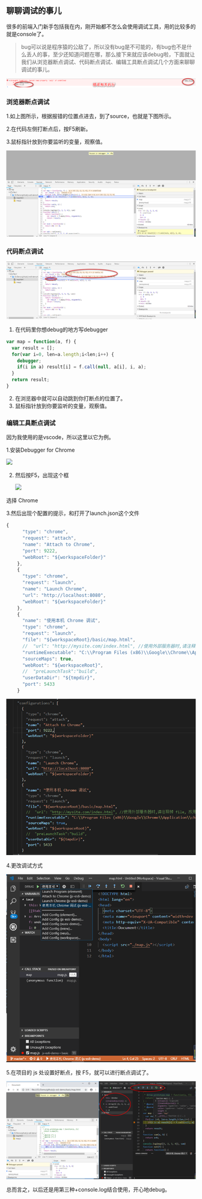 ## 聊聊调试的事儿

很多的前端入门新手包括我在内，刚开始都不怎么会使用调试工具，用的比较多的就是console了。

> bug可以说是程序猿的公敌了，所以没有bug是不可能的，有bug也不是什么丢人的事，至少还知道问题在哪，那么接下来就应该debug啦，下面就让我们从浏览器断点调试、代码断点调试、编辑工具断点调试几个方面来聊聊调试的事儿。

![](../images/经验/聊聊调试的那些事儿/调试经验1.png)

### 浏览器断点调试

1.如上图所示，根据报错的位置点进去，到了source，也就是下图所示。

2.在代码左侧打断点后，按F5刷新。

3.鼠标指针放到你要监听的变量，观察值。

![调试经验1-1](../images/经验/聊聊调试的那些事儿/调试经验1-1.png)

### 代码断点调试

![](..\images\经验\聊聊调试的那些事儿\调试经验2.png)

1. 在代码里你想debug的地方写debugger

```js
var map = function(a, f) {
  var result = [];
  for(var i=0, len=a.length;i<len;i++) {
    debugger;
    if(i in a) result[i] = f.call(null, a[i], i, a);
  }
  return result;
}
```

2. 在浏览器中就可以自动跳到你打断点的位置了。
3. 鼠标指针放到你要监听的变量，观察值。

### 编辑工具断点调试

因为我使用的是vscode，所以这里以它为例。

1.安装Debugger for Chrome

![](https://img-blog.csdn.net/20161215171306706?watermark/2/text/aHR0cDovL2Jsb2cuY3Nkbi5uZXQvYXJ2aW4w/font/5a6L5L2T/fontsize/400/fill/I0JBQkFCMA==/dissolve/70/gravity/SouthEast)

2. 然后按F5，出现这个框 

   ![](https://img-blog.csdn.net/20161215171911066?watermark/2/text/aHR0cDovL2Jsb2cuY3Nkbi5uZXQvYXJ2aW4w/font/5a6L5L2T/fontsize/400/fill/I0JBQkFCMA==/dissolve/70/gravity/SouthEast)

选择 Chrome

3.然后出现个配置的提示，和打开了launch.json这个文件 

```js
{
      "type": "chrome",
      "request": "attach",
      "name": "Attach to Chrome",
      "port": 9222,
      "webRoot": "${workspaceFolder}"
    },
    {
      "type": "chrome",
      "request": "launch",
      "name": "Launch Chrome",
      "url": "http://localhost:8080",
      "webRoot": "${workspaceFolder}"
    },
    {
      "name": "使用本机 Chrome 调试",
      "type": "chrome",
      "request": "launch",
      "file": "${workspaceRoot}/basic/map.html",
      //  "url": "http://mysite.com/index.html", //使用外部服务器时,请注释掉 file, 改用 url, 并将 useBuildInServer 设置为 false "http://mysite.com/index.html
      "runtimeExecutable": "C:\\Program Files (x86)\\Google\\Chrome\\Application\\chrome.exe", // 改成您的 Chrome 安装路径
      "sourceMaps": true,
      "webRoot": "${workspaceRoot}",
      //  "preLaunchTask":"build",
      "userDataDir": "${tmpdir}",
      "port": 5433
    }
```

![](..\images\经验\聊聊调试的那些事儿\lanchjson.png)

4.更改调试方式 

![](..\images\经验\聊聊调试的那些事儿\选择调试.png)

5.在项目的 js 处设置好断点，按 F5，就可以进行断点调试了。 

![](..\images\经验\聊聊调试的那些事儿\调试经验3.png)

总而言之，以后还是用第三种+console.log结合使用，开心地debug。